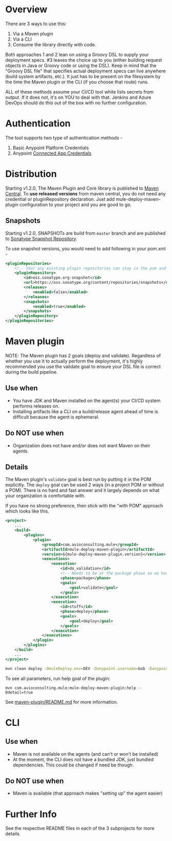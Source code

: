 # Overview

There are 3 ways to use this:

1. Via a Maven plugin
2. Via a CLI
3. Consume the library directly with code.

Both approaches 1 and 2 lean on using a Groovy DSL to supply your deployment specs. #3 leaves the choice up to you (either building request objects in Java or Groovy code or using the DSL). Keep in mind that the "Groovy DSL file" that specifies actual deployment specs can live anywhere (build system artifacts, etc.). It just has to be present on the filesystem by the time the Maven plugin or the CLI (if you choose that route) runs.

ALL of these methods assume your CI/CD tool white lists secrets from output. If it does not, it's on YOU to deal with that. Jenkins and Azure DevOps should do this out of the box with no further configuration.

# Authentication
The tool supports two type of authentication methods -
1. Basic Anypoint Platform Credentials
2. Anypoint [Connected App Credentials](https://help.mulesoft.com/s/article/How-to-deploy-an-application-to-CloudHub-using-Connected-App-functionality)

# Distribution

Starting v1.2.0, The Maven Plugin and Core library is published to [Maven Central](https://repo1.maven.org/maven2/com/avioconsulting/mule/). To **use released versions** from maven central, you do not need any credential or pluginRepository declaration. Just add mule-deploy-maven-plugin configuration to your project and you are good to go.


## Snapshots
Starting v1.2.0, SNAPSHOTs are build from `master` branch and are published to [Sonatype Snapshot Repository](https://oss.sonatype.org/content/repositories/snapshots/com/avioconsulting/mule/). 

To use snapshot versions, you would need to add following in your pom.xml - 

```xml
<pluginRepositories>
    <!-- Your any existing plugin repositories can stay in the pom and add a new one shown below -->
    <pluginRepository>
        <id>oss.sonatype.org-snapshot</id>
        <url>https://oss.sonatype.org/content/repositories/snapshots</url>
        <releases>
            <enabled>false</enabled>
        </releases>
        <snapshots>
            <enabled>true</enabled>
        </snapshots>
    </pluginRepository>
</pluginRepositories>
```


# Maven plugin

NOTE: The Maven plugin has 2 goals (deploy and validate). Regardless of whether you use it to actually perform the deployment, it's highly recommended you use the validate goal to ensure your DSL file is correct during the build pipeline.

## Use when

* You have JDK and Maven installed on the agent(s) your CI/CD system performs releases on.
* Installing artifacts like a CLI on a build/release agent ahead of time is difficult because the agent is ephemeral.

## Do NOT use when

* Organization does not have and/or does not want Maven on their agents.

## Details

The Maven plugin's `validate` goal is best run by putting it in the POM explicitly. The `deploy` goal can be used 2 ways (in a project POM or without a POM). There is no hard and fast answer and it largely depends on what your organization is comfortable with.

If you have no strong preference, then stick with the "with POM" approach which looks like this.

```xml
<project>
    ...
    <build>
        <plugins>
            <plugin>
                <groupId>com.avioconsulting.mule</groupId>
                <artifactId>mule-deploy-maven-plugin</artifactId>
                <version>${mule-deploy-maven-plugin.version}</version>                
                <executions>
                    <execution>
                        <id>do_validation</id>
                        <!-- Needs to be at the package phase so we have an artifact to use -->
                        <phase>package</phase>
                        <goals>
                            <goal>validate</goal>
                        </goals>
                    </execution>                  
                    <execution>
                        <id>stuff</id>
                        <phase>deploy</phase>
                        <goals>
                            <goal>deploy</goal>
                        </goals>                       
                    </execution>
                </executions>
            </plugin>
        </plugins>
    </build>
    ...
</project>
```

```sh
mvn clean deploy -DmuleDeploy.env=DEV -Danypoint.username=bob -Danypoint.password=asecret -DmuleDeploy.cryptoKey=hello -DmuleDeploy.autoDiscClientId=theId -DmuleDeploy.autoDiscClientSecret=theSecret
```

To see all parameters, run help goal of the plugin:
```shell
mvn com.avioconsulting.mule:mule-deploy-maven-plugin:help -Ddetail=true
```

See [maven-plugin/README.md](./maven-plugin/README.md) for more information.

# CLI

## Use when

* Maven is not available on the agents (and can't or won't be installed)
* At the moment, the CLI does not have a bundled JDK, just bundled dependencies. This could be changed if need be though.

## Do NOT use when

* Maven is available (that approach makes "setting up" the agent easier)

# Further Info

See the respective README files in each of the 3 subprojects for more details.

